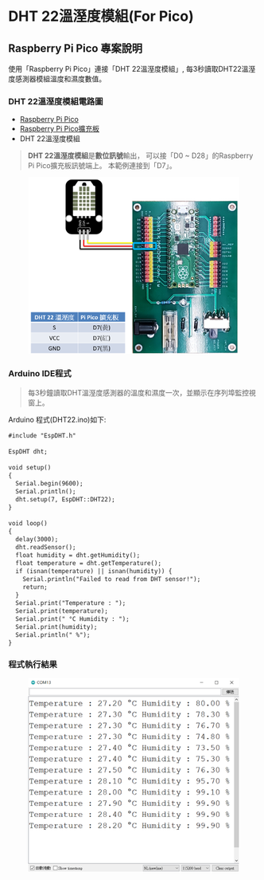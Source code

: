 # DHT 22溫溼度模組(For Pico)

## Raspberry Pi Pico 專案說明

使用「Raspberry Pi Pico」連接「DHT 22溫溼度模組」, 每3秒讀取DHT22溫溼度感測器模組溫度和濕度數值。



### DHT 22溫溼度模組電路圖

* [Raspberry Pi Pico](https://robotkingdom.com.tw/product/raspberry-pi-pico/)[
  ](https://www.robotkingdom.com.tw/product/bbc-microbit-1/)
* [Raspberry Pi Pico擴充板](https://robotkingdom.com.tw/product/pipico-education-kit-001/)[
  ](https://www.robotkingdom.com.tw/product/keyes-microbit-sensor-breakout-v2/)
* DHT 22溫溼度模組

> **DHT 22溫溼度模組**是**數位訊號**輸出， 可以接「D0 \~ D28」的Raspberry Pi Pico擴充板訊號端上。 本範例連接到「D7」。



<figure><img src="../../.gitbook/assets/image (7).png" alt=""><figcaption></figcaption></figure>



### Arduino IDE程式

> 每3秒鐘讀取DHT溫溼度感測器的溫度和濕度一次，並顯示在序列埠監控視窗上。



Arduino 程式(DHT22.ino)如下:

```arduino
#include "EspDHT.h"

EspDHT dht;

void setup()
{
  Serial.begin(9600);
  Serial.println();
  dht.setup(7, EspDHT::DHT22); 
}

void loop()
{
  delay(3000);
  dht.readSensor();
  float humidity = dht.getHumidity();
  float temperature = dht.getTemperature();
  if (isnan(temperature) || isnan(humidity)) {
    Serial.println("Failed to read from DHT sensor!");
    return;
  }
  Serial.print("Temperature : ");
  Serial.print(temperature);
  Serial.print(" °C Humidity : ");
  Serial.print(humidity);
  Serial.println(" %");
}
```



### 程式執行結果

<figure><img src="../../.gitbook/assets/image (1) (1).png" alt=""><figcaption></figcaption></figure>
